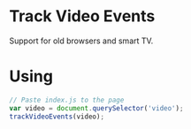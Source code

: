 # Track Video Events
Support for old browsers and  smart TV.

# Using
```js
// Paste index.js to the page
var video = document.querySelector('video');
trackVideoEvents(video);
```
